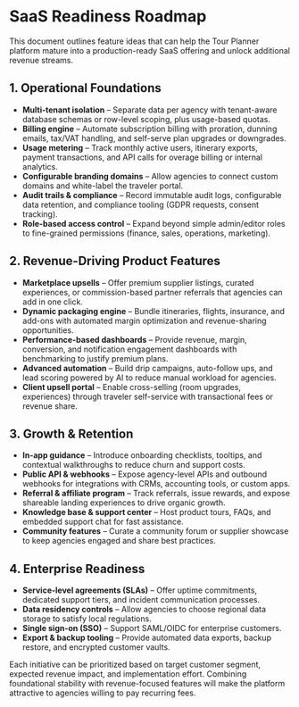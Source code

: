 # SaaS Readiness Roadmap

This document outlines feature ideas that can help the Tour Planner platform mature into a production-ready SaaS offering and unlock additional revenue streams.

## 1. Operational Foundations

- **Multi-tenant isolation** – Separate data per agency with tenant-aware database schemas or row-level scoping, plus usage-based quotas.
- **Billing engine** – Automate subscription billing with proration, dunning emails, tax/VAT handling, and self-serve plan upgrades or downgrades.
- **Usage metering** – Track monthly active users, itinerary exports, payment transactions, and API calls for overage billing or internal analytics.
- **Configurable branding domains** – Allow agencies to connect custom domains and white-label the traveler portal.
- **Audit trails & compliance** – Record immutable audit logs, configurable data retention, and compliance tooling (GDPR requests, consent tracking).
- **Role-based access control** – Expand beyond simple admin/editor roles to fine-grained permissions (finance, sales, operations, marketing).

## 2. Revenue-Driving Product Features

- **Marketplace upsells** – Offer premium supplier listings, curated experiences, or commission-based partner referrals that agencies can add in one click.
- **Dynamic packaging engine** – Bundle itineraries, flights, insurance, and add-ons with automated margin optimization and revenue-sharing opportunities.
- **Performance-based dashboards** – Provide revenue, margin, conversion, and notification engagement dashboards with benchmarking to justify premium plans.
- **Advanced automation** – Build drip campaigns, auto-follow ups, and lead scoring powered by AI to reduce manual workload for agencies.
- **Client upsell portal** – Enable cross-selling (room upgrades, experiences) through traveler self-service with transactional fees or revenue share.

## 3. Growth & Retention

- **In-app guidance** – Introduce onboarding checklists, tooltips, and contextual walkthroughs to reduce churn and support costs.
- **Public API & webhooks** – Expose agency-level APIs and outbound webhooks for integrations with CRMs, accounting tools, or custom apps.
- **Referral & affiliate program** – Track referrals, issue rewards, and expose shareable landing experiences to drive organic growth.
- **Knowledge base & support center** – Host product tours, FAQs, and embedded support chat for fast assistance.
- **Community features** – Curate a community forum or supplier showcase to keep agencies engaged and share best practices.

## 4. Enterprise Readiness

- **Service-level agreements (SLAs)** – Offer uptime commitments, dedicated support tiers, and incident communication processes.
- **Data residency controls** – Allow agencies to choose regional data storage to satisfy local regulations.
- **Single sign-on (SSO)** – Support SAML/OIDC for enterprise customers.
- **Export & backup tooling** – Provide automated data exports, backup restore, and encrypted customer vaults.

Each initiative can be prioritized based on target customer segment, expected revenue impact, and implementation effort. Combining foundational stability with revenue-focused features will make the platform attractive to agencies willing to pay recurring fees.
